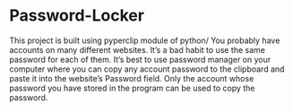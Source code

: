 # Password-Locker
This project is built using pyperclip module of python/
You probably have accounts on many different websites. It’s a bad habit to use the same password for  each of them. It’s best to use password manager on your computer where you can copy any account password to the clipboard and paste it into the website’s Password field.
Only the account whose password you have stored in the program can be used to copy the password.
